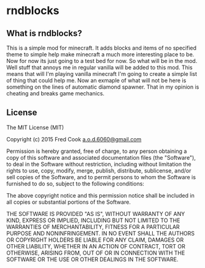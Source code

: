 # rndblocks

## What is rndblocks?
This is a simple mod for minecraft. It adds blocks and items of no specified theme
to simple help make minecraft a much more interesting place to be. Now for now its 
just going to a test bed for now. So what will be in the mod. Well stuff that annoys
me in regular vanilla will be added to this mod. This means that will I'm playing 
vanilla minecraft I'm going to create a simple list of thing that could help me. Now
an exmaple of what will not be here is something on the lines of automatic diamond
spawner. That in my opinion is cheating and breaks game mechanics. 


## License
The MIT License (MIT)

Copyright (c) 2015 Fred Cook <a.o.d.6060@gmail.com>

Permission is hereby granted, free of charge, to any person obtaining a copy
of this software and associated documentation files (the "Software"), to deal
in the Software without restriction, including without limitation the rights
to use, copy, modify, merge, publish, distribute, sublicense, and/or sell
copies of the Software, and to permit persons to whom the Software is
furnished to do so, subject to the following conditions:

The above copyright notice and this permission notice shall be included in
all copies or substantial portions of the Software.

THE SOFTWARE IS PROVIDED "AS IS", WITHOUT WARRANTY OF ANY KIND, EXPRESS OR
IMPLIED, INCLUDING BUT NOT LIMITED TO THE WARRANTIES OF MERCHANTABILITY,
FITNESS FOR A PARTICULAR PURPOSE AND NONINFRINGEMENT. IN NO EVENT SHALL THE
AUTHORS OR COPYRIGHT HOLDERS BE LIABLE FOR ANY CLAIM, DAMAGES OR OTHER
LIABILITY, WHETHER IN AN ACTION OF CONTRACT, TORT OR OTHERWISE, ARISING FROM,
OUT OF OR IN CONNECTION WITH THE SOFTWARE OR THE USE OR OTHER DEALINGS IN
THE SOFTWARE.

